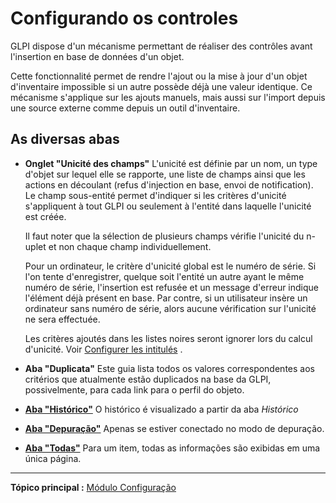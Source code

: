 Configurando os controles
========================

GLPI dispose d'un mécanisme permettant de réaliser des contrôles avant l'insertion en base de données d'un objet.

Cette fonctionnalité permet de rendre l'ajout ou la mise à jour d'un objet d'inventaire impossible si un autre possède déjà une valeur identique. Ce mécanisme s'applique sur les ajouts manuels, mais aussi
sur l'import depuis une source externe comme depuis un outil d'inventaire.

As diversas abas
----------------------
-   **Onglet "Unicité des champs"**
     L'unicité est définie par un nom, un type d'objet sur lequel elle se rapporte, une liste de champs ainsi que les actions en découlant (refus d'injection en base, envoi de notification). 
     Le champ sous-entité permet d'indiquer si les critères d'unicité s'appliquent à tout GLPI ou
seulement à l'entité dans laquelle l'unicité est créée.

     Il faut noter que la sélection de plusieurs champs vérifie l'unicité du n-uplet et non chaque champ individuellement.

     Pour un ordinateur, le critère d'unicité global est le numéro de série. 
     Si l'on tente d'enregistrer, quelque soit l'entité un autre ayant le même numéro de série, l'insertion est refusée et un message d'erreur indique l'élément déjà présent en base. Par contre, si un utilisateur insère un ordinateur sans numéro de série, alors aucune vérification sur l'unicité ne sera effectuée.

     Les critères ajoutés dans les listes noires seront ignorer lors du calcul d'unicité. Voir [Configurer les intitulés](index.php?pt/08_Modulo_Configuracao/02_Titulos/03_Titulo_Geral.md "A parte Geral dos Títulos")
.
-   **Aba "Duplicata"**
    Este guia lista todos os valores correspondentes aos critérios que atualmente estão duplicados na base da GLPI, possivelmente, para cada link para o perfil do objeto.

-   **[Aba "Histórico"](index.php?pt/As_diversas_abas/Aba_Historico.md)**
     O histórico é visualizado a partir da aba *Histórico*

-   **[Aba "Depuração"](index.php?pt/As_diversas_abas/Aba_Depuracao.md)**
    Apenas se estiver conectado no modo de depuração.

-   **[Aba "Todas"](index.php?pt/As_diversas_abas/Aba_Todas.md)**
     Para um item, todas as informações são exibidas em uma única página.

--------
**Tópico principal :** [Módulo Configuração](index.php?pt/08_Modulo_Configuracao/01_Modulo_Configuration.md "Módulo Configuração da GLPI")

